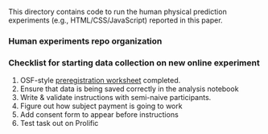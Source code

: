 This directory contains code to run the human physical prediction experiments (e.g., HTML/CSS/JavaScript) reported in this paper.

### Human experiments repo organization



### Checklist for starting data collection on new online experiment
1. OSF-style [preregistration worksheet](../prereg/preregistration_neurips2021.md) completed.
2. Ensure that data is being saved correctly in the analysis notebook
3. Write & validate instructions with semi-naive participants.
4. Figure out how subject payment is going to work
5. Add consent form to appear before instructions
6. Test task out on Prolific
